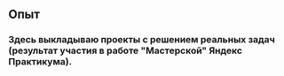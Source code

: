 ## Опыт
### Здесь выкладываю проекты с решением реальных задач (результат участия в работе "Мастерской" Яндекс Практикума).
